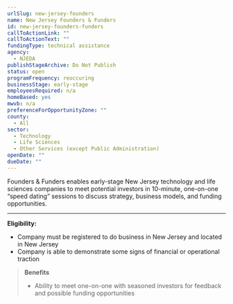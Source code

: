 ```yaml
---
urlSlug: new-jersey-founders
name: New Jersey Founders & Funders
id: new-jersey-founders-funders
callToActionLink: ""
callToActionText: ""
fundingType: technical assistance
agency:
  - NJEDA
publishStageArchive: Do Not Publish
status: open
programFrequency: reoccuring
businessStage: early-stage
employeesRequired: n/a
homeBased: yes
mwvb: n/a
preferenceForOpportunityZone: ""
county:
  - All
sector:
  - Technology
  - Life Sciences
  - Other Services (except Public Administration)
openDate: ""
dueDate: ""
---
```


Founders & Funders enables early-stage New Jersey technology and life sciences companies to meet potential investors in 10-minute, one-on-one “speed dating” sessions to discuss strategy, business models, and funding opportunities.

---
**Eligibility:** 
* Company must be registered to do business in New Jersey and located in New Jersey
* Company is able to demonstrate some signs of financial or operational traction

>**Benefits** 
>* Ability to meet one-on-one with seasoned investors for feedback and possible funding opportunities
